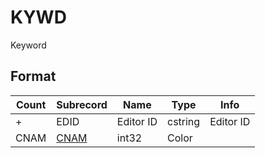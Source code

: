 KYWD
====

Keyword

## Format

Count | Subrecord | Name | Type | Info
------|-------|------|------|-----
+ | EDID | Editor ID | cstring | Editor ID
 | CNAM | [CNAM](Subrecords/CNAM.md) | int32 | Color